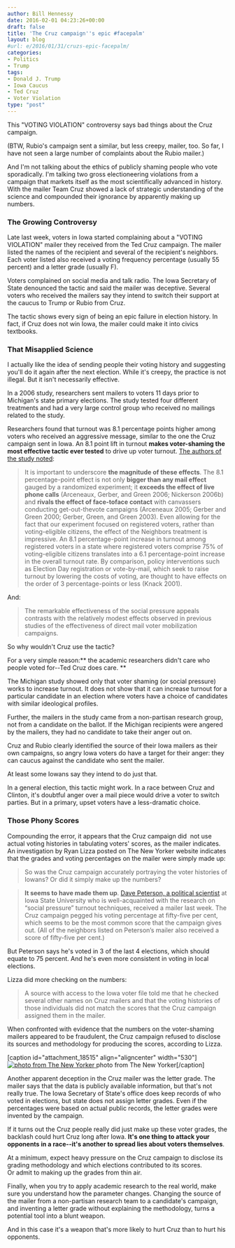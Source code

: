 ```yaml
---
author: Bill Hennessy
date: 2016-02-01 04:23:26+00:00
draft: false
title: 'The Cruz campaign''s epic #facepalm'
layout: blog
#url: e/2016/01/31/cruzs-epic-facepalm/
categories:
- Politics
- Trump
tags:
- Donald J. Trump
- Iowa Caucus
- Ted Cruz
- Voter Violation
type: "post"
---
```


This "VOTING VIOLATION" controversy says bad things about the Cruz campaign.

(BTW, Rubio's campaign sent a similar, but less creepy, mailer, too. So far, I have not seen a large number of complaints about the Rubio mailer.)

And I'm not talking about the ethics of publicly shaming people who vote sporadically. I'm talking two gross electioneering violations from a campaign that markets itself as the most scientifically advanced in history. With the mailer Team Cruz showed a lack of strategic understanding of the science and compounded their ignorance by apparently making up numbers.



### The Growing Controversy



Late last week, voters in Iowa started complaining about a "VOTING VIOLATION" mailer they received from the Ted Cruz campaign. The mailer listed the names of the recipient and several of the recipient's neighbors. Each voter listed also received a voting frequency percentage (usually 55 percent) and a letter grade (usually F).

Voters complained on social media and talk radio. The Iowa Secretary of State denounced the tactic and said the mailer was deceptive. Several voters who received the mailers say they intend to switch their support at the caucus to Trump or Rubio from Cruz.

The tactic shows every sign of being an epic failure in election history. In fact, if Cruz does not win Iowa, the mailer could make it into civics textbooks.



### That Misapplied Science



I actually like the idea of sending people their voting history and suggesting you'll do it again after the next election. While it's creepy, the practice is not illegal. But it isn't necessarily effective.

In a 2006 study, researchers sent mailers to voters 11 days prior to Michigan's state primary elections. The study tested four different treatments and had a very large control group who received no mailings related to the study.

Researchers found that turnout was 8.1 percentage points higher among voters who received an aggressive message, similar to the one the Cruz campaign sent in Iowa. An 8.1 point lift in turnout **makes voter-shaming the most effective tactic ever tested** to drive up voter turnout. [The authors of the study noted](https://isps.yale.edu/sites/default/files/publication/2012/12/ISPS08-001.pdf):



> It is important to underscore **the magnitude of these effects**. The 8.1 percentage-point effect is not only **bigger than any mail effect** gauged by a randomized experiment; it **exceeds the effect of live phone calls** (Arceneaux, Gerber, and Green 2006; Nickerson 2006b) and **rivals the effect of face-toface contact** with canvassers conducting get-out-thevote campaigns (Arceneaux 2005; Gerber and Green 2000; Gerber, Green, and Green 2003). Even allowing for the fact that our experiment focused on registered voters, rather than voting-eligible citizens, the effect of the Neighbors treatment is impressive. An 8.1 percentage-point increase in turnout among registered voters in a state where registered voters comprise 75% of voting-eligible citizens translates into a 6.1 percentage-point increase in the overall turnout rate. By comparison, policy interventions such as Election Day registration or vote-by-mail, which seek to raise turnout by lowering the costs of voting, are thought to have effects on the order of 3 percentage-points or less (Knack 2001).



And:



> The remarkable effectiveness of the social pressure appeals contrasts with the relatively modest effects observed in previous studies of the effectiveness of direct mail voter mobilization campaigns.



So why wouldn't Cruz use the tactic?

For a very simple reason:** the academic researchers didn't care who people voted for--Ted Cruz does care. **

The Michigan study showed only that voter shaming (or social pressure) works to increase turnout. It does not show that it can increase turnout for a particular candidate in an election where voters have a choice of candidates with similar ideological profiles.

Further, the mailers in the study came from a non-partisan research group, not from a candidate on the ballot. If the Michigan recipients were angered by the mailers, they had no candidate to take their anger out on.

Cruz and Rubio clearly identified the source of their Iowa mailers as their own campaigns, so angry Iowa voters do have a target for their anger: they can caucus against the candidate who sent the mailer.

At least some Iowans say they intend to do just that.

In a general election, this tactic might work. In a race between Cruz and Clinton, it's doubtful anger over a mail piece would drive a voter to switch parties. But in a primary, upset voters have a less-dramatic choice.



### Those Phony Scores



Compounding the error, it appears that the Cruz campaign did  not use actual voting histories in tabulating voters' scores, as the mailer indicates. An investigation by Ryan Lizza posted on The New Yorker website indicates that the grades and voting percentages on the mailer were simply made up:



> 

> 
> So was the Cruz campaign accurately portraying the voter histories of Iowans? Or did it simply make up the numbers?
> 
> 

> 
> **It seems to have made them up**. [Dave Peterson, a political scientist](https://www.pols.iastate.edu/directory/david-peterson/) at Iowa State University who is well-acquainted with the research on “social pressure” turnout techniques, received a mailer last week. The Cruz campaign pegged his voting percentage at fifty-five per cent, which seems to be the most common score that the campaign gives out. (All of the neighbors listed on Peterson’s mailer also received a score of fifty-five per cent.)
> 
> 






But Peterson says he's voted in 3 of the last 4 elections, which should equate to 75 percent. And he's even more consistent in voting in local elections.





Lizza did more checking on the numbers:





> 

> 
> A source with access to the Iowa voter file told me that he checked several other names on Cruz mailers and that the voting histories of those individuals did not match the scores that the Cruz campaign assigned them in the mailer.
> 
> 




When confronted with evidence that the numbers on the voter-shaming mailers appeared to be fraudulent, the Cruz campaign refused to disclose its sources and methodology for producing the scores, according to Lizza.

[caption id="attachment_18515" align="aligncenter" width="530"][![photo from The New Yorker](https://hennessysview.com/wp-content/uploads/2016/01/Lizza-Iowa-Cruz-mailer.jpg)
](https://www.newyorker.com/news/news-desk/ted-cruzs-iowa-mailers-are-more-fraudulent-than-everyone-thinks) photo from The New Yorker[/caption]

Another apparent deception in the Cruz mailer was the letter grade. The mailer says that the data is publicly available information, but that's not really true. The Iowa Secretary of State's office does keep records of who voted in elections, but state does not assign letter grades. Even if the percentages were based on actual public records, the letter grades were invented by the campaign.

If it turns out the Cruz people really did just make up these voter grades, the backlash could hurt Cruz long after Iowa. **It's one thing to attack your opponents in a race--it's another to spread lies about voters themselves**.

At a minimum, expect heavy pressure on the Cruz campaign to disclose its grading methodology and which elections contributed to its scores. Or admit to making up the grades from thin air.

Finally, when you try to apply academic research to the real world, make sure you understand how the parameter changes. Changing the source of the mailer from a non-partisan research team to a candidate's campaign, and inventing a letter grade without explaining the methodology, turns a potential tool into a blunt weapon.

And in this case it's a weapon that's more likely to hurt Cruz than to hurt his opponents.
